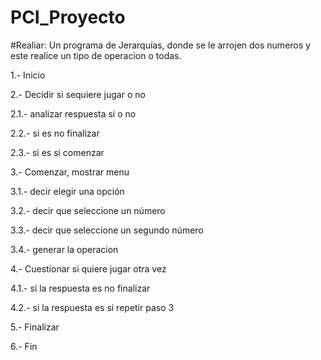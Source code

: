 # PCI_Proyecto
#Realiar:
Un programa de Jerarquías, donde se le arrojen dos numeros y este realice un tipo de operacion o todas.

1.- Inicio

2.- Decidir si sequiere jugar o no

  2.1.- analizar respuesta si o no
  
  2.2.- si es no finalizar
  
  2.3.- si es si comenzar
  
3.- Comenzar, mostrar menu

  3.1.- decir elegir una opción
  
  3.2.- decir que seleccione un número
  
  3.3.- decir que seleccione un segundo número
  
  3.4.- generar la operacion
  
4.- Cuestionar si quiere jugar otra vez

  4.1.- si la respuesta es no finalizar
  
  4.2.- si la respuesta es si repetir paso 3

5.- Finalizar

6.- Fin
